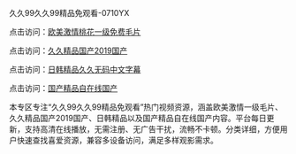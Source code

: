 久久99久久99精品免观看-0710YX

点击访问：<a href="https://heiliaowzu4ur.pages.dev">欧美激情桃花一级免费毛片</a>

点击访问：<a href="https://heiliaozj3tjd.pages.dev">久久精品国产2019国产</a>

点击访问：<a href="https://heiliaoe8ajia.pages.dev">日韩精品久久无码中文字幕</a>

点击访问：<a href="https://heiliaoxqkkct.pages.dev">国产精品自在线国产</a>

本专区专注“久久99久久99精品免观看”热门视频资源，涵盖欧美激情一级毛片、久久精品国产2019国产、日韩精品以及国产精品自在线国产内容。平台每日更新，支持高清在线播放，无需注册、无广告干扰，流畅不卡顿。分类详细，方便用户快速查找喜爱资源，兼容多设备访问，满足多样观影需求。

<span style="display:none;">[Canonical link](https://github.com/mot20250710/so13 ）</span>
